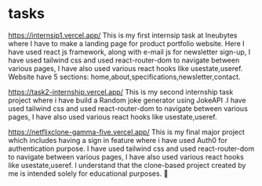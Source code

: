 # tasks
https://internsip1.vercel.app/ 
This is my first internsip task at Ineubytes where I have to make a 
landing page for product portfolio website. Here I have used react js framework, along with e-mail js for newsletter sign-up, 
I have used tailwind css and used react-router-dom to navigate between various pages, 
I have also used various react hooks like usestate,useref. Website have 5 sections: home,about,specifications,newsletter,contact.

https://task2-internship.vercel.app/
This is my second internship task project where i have build a Random joke generator using 
JokeAPI .I have used tailwind css and used react-router-dom to navigate between various pages, 
I have also used various react hooks like usestate,useref.

https://netflixclone-gamma-five.vercel.app/ 
This is my final major project which includes having a sign in feature where i have used Auth0 for
authentication purpose. I have used tailwind css and used react-router-dom to navigate between various pages, 
I have also used various react hooks like usestate,useref.
l understand that the clone-based project created by me is intended solely for
educational purposes.

